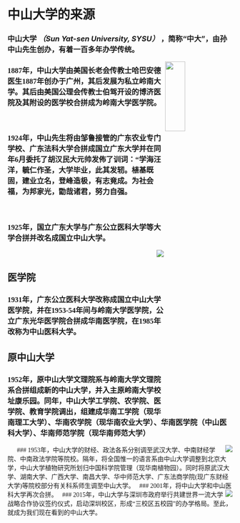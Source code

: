 # **中山大学的来源**

### 中山大学 *（Sun Yat-sen University, SYSU）* ，简称“中大”，由孙中山先生创办，有着一百多年办学传统。<dir align="right">

<img src="https://gss3.bdstatic.com/7Po3dSag_xI4khGkpoWK1HF6hhy/baike/w%3D268%3Bg%3D0/sign=05e5d58a0224ab18e016e6310dc181f0/b3119313b07eca8032bb094b9a2397dda04483db.jpg" width = "30%" height = "20%" align=right>

### <font face="楷体">1887年，中山大学由美国长老会传教士哈巴安德医生1887年创办于广州，其后发展为私立岭南大学。其后由美国公理会传教士伯驾开设的博济医院及其附设的医学校合拼成为岭南大学医学院。
&nbsp;
### 1924年，中山先生将由邹鲁接管的广东农业专门学校、广东法科大学合拼成国立广东大学并在同年6月委托了胡汉民大元帅发佈了训词：“学海汪洋，毓仁作圣，大学毕业，此其发轫。植基既固，建业立名，登峰造极，有志竟成。为社会福，为邦家光，勖哉诸君，努力自强。
&nbsp;


### 1925年，国立广东大学与广东公立医科大学等大学合拼并改名成国立中山大学。
&nbsp;
<img src="https://gss2.bdstatic.com/9fo3dSag_xI4khGkpoWK1HF6hhy/baike/s%3D220/sign=cebe7de77dcb0a4681228c3b5b63f63e/b3b7d0a20cf431ad09a2dc244d36acaf2edd98bf.jpg" align=right>
## 医学院
### 1931年，广东公立医科大学改称成国立中山大学医学院，并在1953-54年间与岭南大学医学院，公立广东光华医学院合拼成华南医学院，在1985年改称为中山医科大学。

## 原中山大学
### 1952年，原中山大学文理院系与岭南大学文理院系合拼组成新的中山大学，并入主原岭南大学校址康乐园。同年，中山大学工学院、农学院、医学院、教育学院调出，组建成华南工学院（现华南理工大学）、华南农学院（现华南农业大学）、华南医学院（中山医科大学）、华南师范学院（现华南师范大学）
<img src="https://gss2.bdstatic.com/9fo3dSag_xI4khGkpoWK1HF6hhy/baike/s%3D220/sign=eb540cabcf177f3e1434fb0f40ce3bb9/43a7d933c895d14397d77a3e75f082025aaf070d.jpg" align=right>
&nbsp;   
&nbsp;   
&nbsp;
### 1953年，中山大学的财经、政法各系分别调至武汉大学、中南财经学院、中南政法学院等院校。隔年，将全国惟一的语言系由中山大学调整到北京大学，中山大学植物研究所划归中国科学院管理（现华南植物园）。同时将原武汉大学、湖南大学、广西大学、南昌大学、华中师范大学、广东法商学院(现广东财经大学)等院校部分有关科系师生调至中山大学。
&nbsp;
### 2001年，将中山大学和中山医科大学再次合拼。
<img src="https://gss0.bdstatic.com/94o3dSag_xI4khGkpoWK1HF6hhy/baike/s%3D220/sign=40095f6aab4bd11300cdb0306aaea488/29381f30e924b899219dc22168061d950a7bf602.jpg" align=right>
&nbsp;
### 2015年，中山大学与深圳市政府举行共建世界一流大学战略合作协议签约仪式，启动深圳校区，形成“三校区五校园”的办学格局。至此，就成为我们现在看到的中山大学。 
